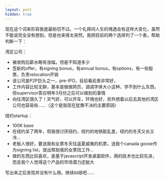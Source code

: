 ```yaml
---
layout: post
hidden: true
---
```

现在这个词来形容我是最贴切不过。一个礼拜间人生的境遇会有这样大变化，虽然不能说完全没有想到，但是也来得太突然。我把目前的两个选择列了一个表，帮助判断一下：

湾区公司：

  * 被收购后薪水略有涨幅，但是不知道多少
  * 签新的offer，有signing bonus，有annual bonus，有options，有一些股票，负责relocation开销
  * 该公司是P2P巨头之一，pre-IPO，目前看前景非常好，
  * 工作内容比较无聊，基本是做做网页，调调字体大小这种，学不到什么东西，但supervisor答应明年3月份之后可以做别的事情
  * 向往湾区很久了！天气好，可以开车，环境也好，另外想着以后去其他的湾区公司也容易些……（这个是我现在犹豫不决的主要原因）

纽约startup：

  * 100K base
  * 在纽约呆了两年，但我很讨厌纽约，纽约的地铁脏乱差，纽约的冬天又长又冷...
  * 老板人很好，要送我和女票冬天往返夏威夷的机票，送我个canada goose作为signing list，提出帮助我的女票找工作...
  * 做的东西比较喜欢，是基于javascript开发桌面软件，用的技术也比较先进，而且我个人觉得这个产品的市场潜力还挺大

写出来之后发现并没有什么用。继续纠结吧……